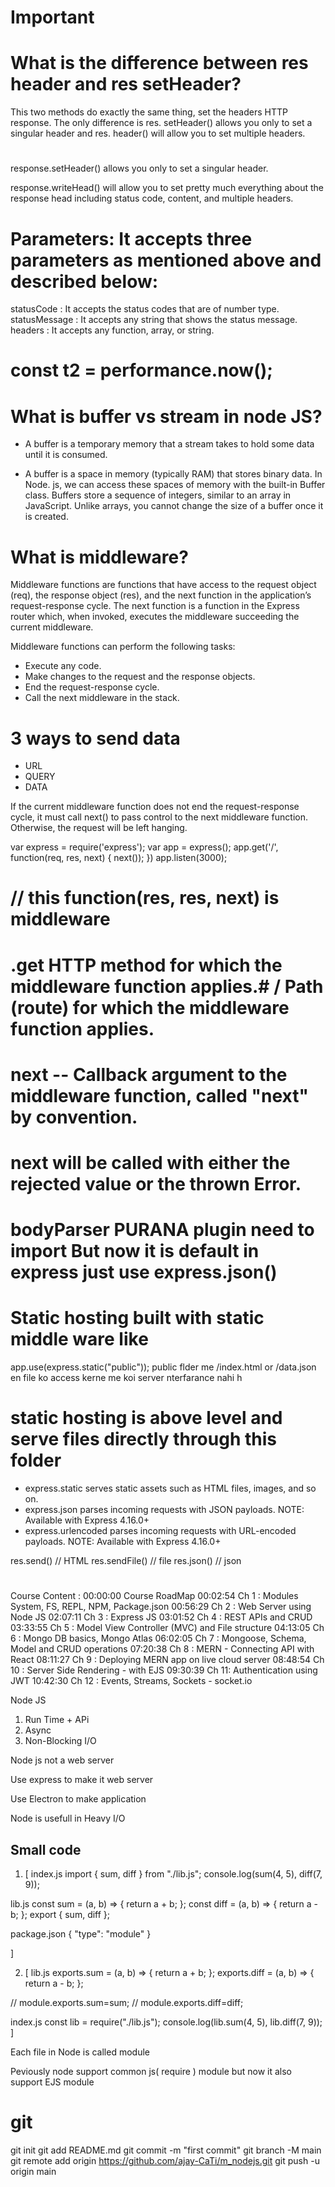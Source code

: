 # Important

# What is the difference between res header and res setHeader?

This two methods do exactly the same thing, set the headers HTTP response. The only difference is res. setHeader() allows you only to set a singular header and res. header() will allow you to set multiple headers.

#

response.setHeader() allows you only to set a singular header.

response.writeHead() will allow you to set pretty much everything about the response head including status code, content, and multiple headers.

# Parameters: It accepts three parameters as mentioned above and described below:

statusCode <number>: It accepts the status codes that are of number type.
statusMessage <string>: It accepts any string that shows the status message.
headers <Object>: It accepts any function, array, or string.

# const t2 = performance.now();

# What is buffer vs stream in node JS?

- A buffer is a temporary memory that a stream takes to hold some data until it is consumed.

- A buffer is a space in memory (typically RAM) that stores binary data. In Node. js, we can access these spaces of memory with the built-in Buffer class. Buffers store a sequence of integers, similar to an array in JavaScript. Unlike arrays, you cannot change the size of a buffer once it is created.

# What is middleware?

Middleware functions are functions that have access to the request object (req), the response object (res), and the next function in the application’s request-response cycle. The next function is a function in the Express router which, when invoked, executes the middleware succeeding the current middleware.

Middleware functions can perform the following tasks:

- Execute any code.
- Make changes to the request and the response objects.
- End the request-response cycle.
- Call the next middleware in the stack.

# 3 ways to send data

- URL
- QUERY
- DATA

If the current middleware function does not end the request-response cycle, it must call next() to pass control to the next middleware function. Otherwise, the request will be left hanging.

var express = require('express'); var app = express();
app.get('/', function(req, res, next) { next());
})
app.listen(3000);

# // this function(res, res, next) is middleware

# .get HTTP method for which the middleware function applies.# / Path (route) for which the middleware function applies.

# next -- Callback argument to the middleware function, called "next" by convention.

# next will be called with either the rejected value or the thrown Error.

# bodyParser PURANA plugin need to import But now it is default in express just use express.json()

# Static hosting built with static middle ware like

app.use(express.static("public"));
public flder me /index.html or /data.json en file ko access kerne me koi server nterfarance nahi h

# static hosting is above level and serve files directly through this folder

- express.static serves static assets such as HTML files, images, and so on.
- express.json parses incoming requests with JSON payloads. NOTE: Available with Express 4.16.0+
- express.urlencoded parses incoming requests with URL-encoded payloads. NOTE: Available with Express 4.16.0+

res.send() // HTML
res.sendFile() // file
res.json() // json

#

Course Content :
00:00:00 Course RoadMap
00:02:54 Ch 1 : Modules System, FS, REPL, NPM, Package.json
00:56:29 Ch 2 : Web Server using Node JS
02:07:11 Ch 3 : Express JS
03:01:52 Ch 4 : REST APIs and CRUD
03:33:55 Ch 5 : Model View Controller (MVC) and File structure
04:13:05 Ch 6 : Mongo DB basics, Mongo Atlas
06:02:05 Ch 7 : Mongoose, Schema, Model and CRUD operations
07:20:38 Ch 8 : MERN - Connecting API with React
08:11:27 Ch 9 : Deploying MERN app on live cloud server
08:48:54 Ch 10 : Server Side Rendering - with EJS
09:30:39 Ch 11: Authentication using JWT
10:42:30 Ch 12 : Events, Streams, Sockets - socket.io

Node JS

1. Run Time + APi
2. Async
3. Non-Blocking I/O

Node js not a web server

Use express to make it web server

Use Electron to make application

Node is usefull in Heavy I/O

## Small code

1.  [
    index.js
    import { sum, diff } from "./lib.js";
    console.log(sum(4, 5), diff(7, 9));

lib.js
const sum = (a, b) => {
return a + b;
};
const diff = (a, b) => {
return a - b;
};
export { sum, diff };

package.json
{
"type": "module"
}

]

2.  [
    lib.js
    exports.sum = (a, b) => {
    return a + b;
    };
    exports.diff = (a, b) => {
    return a - b;
    };

// module.exports.sum=sum;
// module.exports.diff=diff;

index.js
const lib = require("./lib.js");
console.log(lib.sum(4, 5), lib.diff(7, 9));
]

Each file in Node is called module

Peviously node support common js( require ) module
but now it also support EJS module

# git

git init
git add README.md
git commit -m "first commit"
git branch -M main
git remote add origin https://github.com/ajay-CaTi/m_nodejs.git
git push -u origin main

